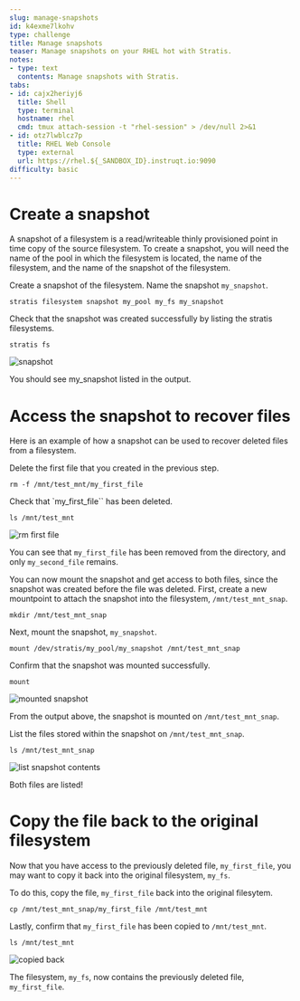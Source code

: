 ```yaml
---
slug: manage-snapshots
id: k4exme7lkohv
type: challenge
title: Manage snapshots
teaser: Manage snapshots on your RHEL hot with Stratis.
notes:
- type: text
  contents: Manage snapshots with Stratis.
tabs:
- id: cajx2heriyj6
  title: Shell
  type: terminal
  hostname: rhel
  cmd: tmux attach-session -t "rhel-session" > /dev/null 2>&1
- id: otz7lwblcz7p
  title: RHEL Web Console
  type: external
  url: https://rhel.${_SANDBOX_ID}.instruqt.io:9090
difficulty: basic
---
```

Create a snapshot
=================

A snapshot of a filesystem is a read/writeable thinly provisioned point in time copy of the source filesystem. To create a snapshot, you will need the name of the pool in which the filesystem is located, the name of the filesystem, and the name of the snapshot of the filesystem.

Create a snapshot of the filesystem. Name the snapshot `my_snapshot`.

```bash,run
stratis filesystem snapshot my_pool my_fs my_snapshot
```

Check that the snapshot was created successfully by listing the stratis filesystems.

```bash,run
stratis fs
```
![snapshot](../assets/snapshotlist.png)

You should see my_snapshot listed in the output.

Access the snapshot to recover files
====================================

Here is an example of how a snapshot can be used to recover deleted files from a filesystem.

Delete the first file that you created in the previous step.

```bash,run
rm -f /mnt/test_mnt/my_first_file
```

Check that `my_first_file`` has been deleted.

```bash,run
ls /mnt/test_mnt
```
![rm first file](../assets/removefirstfile.png)

You can see that `my_first_file` has been removed from the directory, and only `my_second_file` remains.

You can now mount the snapshot and get access to both files, since the snapshot was created before the file was deleted. First, create a new mountpoint to attach the snapshot into the filesystem, `/mnt/test_mnt_snap`.

```bash,run
mkdir /mnt/test_mnt_snap
```

Next, mount the snapshot, `my_snapshot`.

```bash,run
mount /dev/stratis/my_pool/my_snapshot /mnt/test_mnt_snap
```

Confirm that the snapshot was mounted successfully.

```bash,run
mount
```
![mounted snapshot](../assets/mountedsnapshot.png)

From the output above, the snapshot is mounted on `/mnt/test_mnt_snap`.

List the files stored within the snapshot on `/mnt/test_mnt_snap`.

```bash,run
ls /mnt/test_mnt_snap
```

![list snapshot contents](../assets/listsnapshotcontents.png)

Both files are listed!

 Copy the file back to the original filesystem
 =============================================

 Now that you have access to the previously deleted file, `my_first_file`, you may want to copy it back into the original filesystem, `my_fs`.

To do this, copy the file, `my_first_file` back into the original filesytem.

```bash,run
cp /mnt/test_mnt_snap/my_first_file /mnt/test_mnt
```

Lastly, confirm that `my_first_file` has been copied to `/mnt/test_mnt`.

```bash,run
ls /mnt/test_mnt
```

![copied back](../assets/copiedback.png)

The filesystem, `my_fs`, now contains the previously deleted file, `my_first_file`.